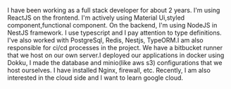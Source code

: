 I have been working as a full stack developer for about 2 years. I'm using ReactJS on the frontend. I'm actively using Material Ui,styled component,functional component. On the backend, I'm using NodeJS in NestJS framework. I use typescript and I pay attention to type definitions. I've also worked with PostgreSql, Redis, Nestjs, TypeORM.I am also responsible for ci/cd processes in the project. We have a bitbucket runner that we host on our own server.I deployed our applications in docker using Dokku, I made the database and minio(like aws s3) configurations that we host ourselves. I have installed Nginx, firewall, etc. Recently, I am also interested in the cloud side and I want to learn google cloud.
